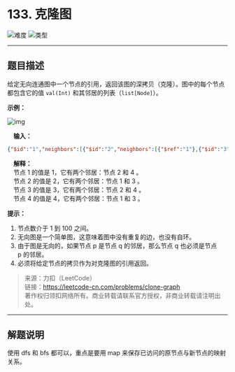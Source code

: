 # 133. 克隆图

![难度](https://img.shields.io/badge/难度-中等-f0ad4e.svg?logo=leetcode&style=flat)  ![类型](https://img.shields.io/badge/类型-图-violet.svg?style=flat)

---

## 题目描述

给定无向连通图中一个节点的引用，返回该图的深拷贝（克隆）。图中的每个节点都包含它的值 `val(Int)` 和其邻居的列表（`list[Node]`）。

**示例：**  

![img](https://img.moilk.top/img/blog/2019-08-24-025632.png)

&emsp;**输入：**  

```json
{"$id":"1","neighbors":[{"$id":"2","neighbors":[{"$ref":"1"},{"$id":"3","neighbors":[{"$ref":"2"},{"$id":"4","neighbors":[{"$ref":"3"},{"$ref":"1"}],"val":4}],"val":3}],"val":2},{"$ref":"4"}],"val":1}
```

&emsp;**解释：**  
&emsp;节点 1 的值是 1，它有两个邻居：节点 2 和 4 。  
&emsp;节点 2 的值是 2，它有两个邻居：节点 1 和 3 。  
&emsp;节点 3 的值是 3，它有两个邻居：节点 2 和 4 。  
&emsp;节点 4 的值是 4，它有两个邻居：节点 1 和 3 。  


**提示：**

1. 节点数介于 1 到 100 之间。  
2. 无向图是一个简单图，这意味着图中没有重复的边，也没有自环。  
3. 由于图是无向的，如果节点 p 是节点 q 的邻居，那么节点 q 也必须是节点 p 的邻居。  
4. 必须将给定节点的拷贝作为对克隆图的引用返回。  

> 来源：力扣（LeetCode）  
> 链接：https://leetcode-cn.com/problems/clone-graph  
> 著作权归领扣网络所有。商业转载请联系官方授权，非商业转载请注明出处。  

---

## 解题说明

使用 dfs 和 bfs 都可以，重点是要用 map 来保存已访问的原节点与新节点的映射关系。